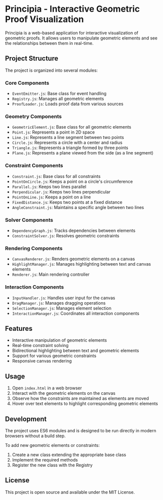 # Principia - Interactive Geometric Proof Visualization

Principia is a web-based application for interactive visualization of geometric proofs. It allows users to manipulate geometric elements and see the relationships between them in real-time.

## Project Structure

The project is organized into several modules:

### Core Components

- `EventEmitter.js`: Base class for event handling
- `Registry.js`: Manages all geometric elements
- `ProofLoader.js`: Loads proof data from various sources

### Geometry Components

- `GeometricElement.js`: Base class for all geometric elements
- `Point.js`: Represents a point in 2D space
- `Line.js`: Represents a line segment between two points
- `Circle.js`: Represents a circle with a center and radius
- `Triangle.js`: Represents a triangle formed by three points
- `Plane.js`: Represents a plane viewed from the side (as a line segment)

### Constraint Components

- `Constraint.js`: Base class for all constraints
- `PointOnCircle.js`: Keeps a point on a circle's circumference
- `Parallel.js`: Keeps two lines parallel
- `Perpendicular.js`: Keeps two lines perpendicular
- `PointOnLine.js`: Keeps a point on a line
- `FixedDistance.js`: Keeps two points at a fixed distance
- `AngleConstraint.js`: Maintains a specific angle between two lines

### Solver Components

- `DependencyGraph.js`: Tracks dependencies between elements
- `ConstraintSolver.js`: Resolves geometric constraints

### Rendering Components

- `CanvasRenderer.js`: Renders geometric elements on a canvas
- `HighlightManager.js`: Manages highlighting between text and canvas elements
- `Renderer.js`: Main rendering controller

### Interaction Components

- `InputHandler.js`: Handles user input for the canvas
- `DragManager.js`: Manages dragging operations
- `SelectionManager.js`: Manages element selection
- `InteractionManager.js`: Coordinates all interaction components

## Features

- Interactive manipulation of geometric elements
- Real-time constraint solving
- Bidirectional highlighting between text and geometric elements
- Support for various geometric constraints
- Responsive canvas rendering

## Usage

1. Open `index.html` in a web browser
2. Interact with the geometric elements on the canvas
3. Observe how the constraints are maintained as elements are moved
4. Hover over text elements to highlight corresponding geometric elements

## Development

The project uses ES6 modules and is designed to be run directly in modern browsers without a build step.

To add new geometric elements or constraints:

1. Create a new class extending the appropriate base class
2. Implement the required methods
3. Register the new class with the Registry

## License

This project is open source and available under the MIT License.

